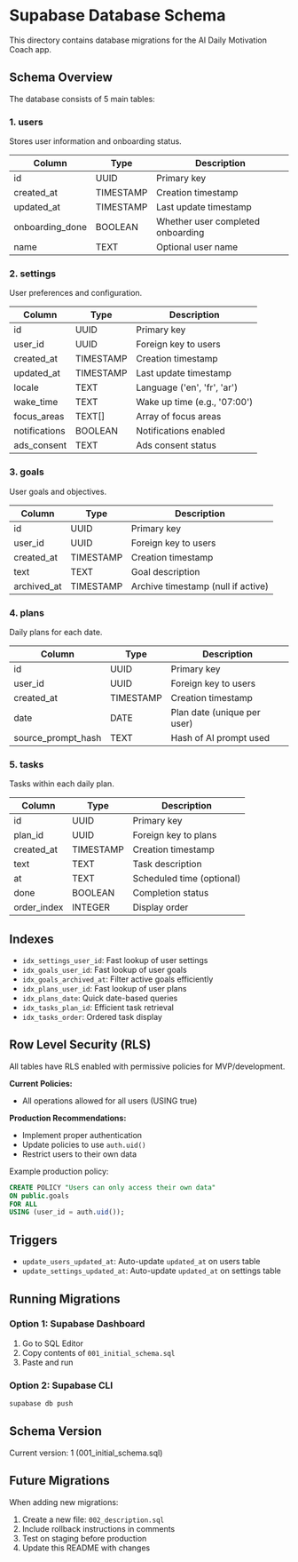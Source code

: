 # Supabase Database Schema

This directory contains database migrations for the AI Daily Motivation Coach app.

## Schema Overview

The database consists of 5 main tables:

### 1. users
Stores user information and onboarding status.

| Column | Type | Description |
|--------|------|-------------|
| id | UUID | Primary key |
| created_at | TIMESTAMP | Creation timestamp |
| updated_at | TIMESTAMP | Last update timestamp |
| onboarding_done | BOOLEAN | Whether user completed onboarding |
| name | TEXT | Optional user name |

### 2. settings
User preferences and configuration.

| Column | Type | Description |
|--------|------|-------------|
| id | UUID | Primary key |
| user_id | UUID | Foreign key to users |
| created_at | TIMESTAMP | Creation timestamp |
| updated_at | TIMESTAMP | Last update timestamp |
| locale | TEXT | Language ('en', 'fr', 'ar') |
| wake_time | TEXT | Wake up time (e.g., '07:00') |
| focus_areas | TEXT[] | Array of focus areas |
| notifications | BOOLEAN | Notifications enabled |
| ads_consent | TEXT | Ads consent status |

### 3. goals
User goals and objectives.

| Column | Type | Description |
|--------|------|-------------|
| id | UUID | Primary key |
| user_id | UUID | Foreign key to users |
| created_at | TIMESTAMP | Creation timestamp |
| text | TEXT | Goal description |
| archived_at | TIMESTAMP | Archive timestamp (null if active) |

### 4. plans
Daily plans for each date.

| Column | Type | Description |
|--------|------|-------------|
| id | UUID | Primary key |
| user_id | UUID | Foreign key to users |
| created_at | TIMESTAMP | Creation timestamp |
| date | DATE | Plan date (unique per user) |
| source_prompt_hash | TEXT | Hash of AI prompt used |

### 5. tasks
Tasks within each daily plan.

| Column | Type | Description |
|--------|------|-------------|
| id | UUID | Primary key |
| plan_id | UUID | Foreign key to plans |
| created_at | TIMESTAMP | Creation timestamp |
| text | TEXT | Task description |
| at | TEXT | Scheduled time (optional) |
| done | BOOLEAN | Completion status |
| order_index | INTEGER | Display order |

## Indexes

- `idx_settings_user_id`: Fast lookup of user settings
- `idx_goals_user_id`: Fast lookup of user goals
- `idx_goals_archived_at`: Filter active goals efficiently
- `idx_plans_user_id`: Fast lookup of user plans
- `idx_plans_date`: Quick date-based queries
- `idx_tasks_plan_id`: Efficient task retrieval
- `idx_tasks_order`: Ordered task display

## Row Level Security (RLS)

All tables have RLS enabled with permissive policies for MVP/development. 

**Current Policies:**
- All operations allowed for all users (USING true)

**Production Recommendations:**
- Implement proper authentication
- Update policies to use `auth.uid()`
- Restrict users to their own data

Example production policy:
```sql
CREATE POLICY "Users can only access their own data"
ON public.goals
FOR ALL
USING (user_id = auth.uid());
```

## Triggers

- `update_users_updated_at`: Auto-update `updated_at` on users table
- `update_settings_updated_at`: Auto-update `updated_at` on settings table

## Running Migrations

### Option 1: Supabase Dashboard
1. Go to SQL Editor
2. Copy contents of `001_initial_schema.sql`
3. Paste and run

### Option 2: Supabase CLI
```bash
supabase db push
```

## Schema Version

Current version: 1 (001_initial_schema.sql)

## Future Migrations

When adding new migrations:
1. Create a new file: `002_description.sql`
2. Include rollback instructions in comments
3. Test on staging before production
4. Update this README with changes

